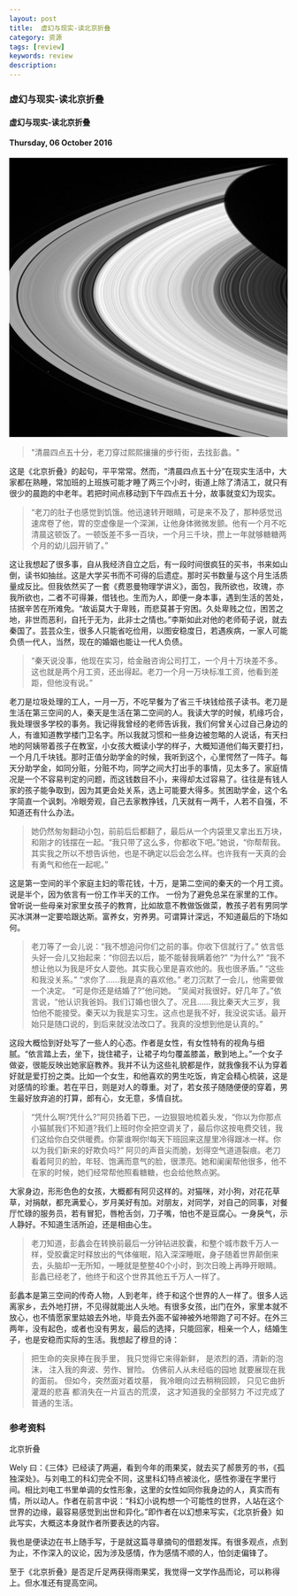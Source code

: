 ```yaml
---
layout: post
title:  虚幻与现实-读北京折叠
category: 资源
tags: [review]
keywords: review
description:
---
```


### 虚幻与现实-读北京折叠

#### 虚幻与现实-读北京折叠

#### Thursday, 06 October 2016

![cassini](/../../assets/img/resource/2016/cassini_15.jpg)

> "清晨四点五十分，老刀穿过熙熙攘攘的步行街，去找彭蠡。"

这是《北京折叠》的起句，平平常常。然而，“清晨四点五十分”在现实生活中，大家都在熟睡，常加班的上班族可能才睡了两三个小时，街道上除了清洁工，就只有很少的晨跑的中老年。若把时间点移动到下午四点五十分，故事就变幻为现实。

> “老刀的肚子也感觉到饥饿。他迅速转开眼睛，可是来不及了，那种感觉迅速席卷了他，胃的空虚像是一个深渊，让他身体微微发颤。他有一个月不吃清晨这顿饭了。一顿饭差不多一百块，一个月三千块，攒上一年就够糖糖两个月的幼儿园开销了。”

这让我想起了很多事，自从我经济自立之后，有一段时间很疯狂的买书，书来如山倒，读书如抽丝。这是大学买书而不可得的后遗症。那时买书数量与这个月生活质量成反比。但我依然买了一套《费恩曼物理学讲义》，面包，我所欲也，玫瑰，亦我所欲也，二者不可得兼，借钱也。生而为人，即便一身本事，遇到生活的苦处，拮据辛苦在所难免。“故诟莫大于卑贱，而悲莫甚于穷困。久处卑贱之位，困苦之地，非世而恶利，自托于无为，此非士之情也。”李斯如此对他的老师荀子说，就去秦国了。芸芸众生，很多人只能省吃俭用，以图安稳度日，若遇疾病，一家人可能负债一代人，当然，现在的婚姻也能让一代人负债。

> “秦天说没事，他现在实习，给金融咨询公司打工，一个月十万块差不多。这也就是两个月工资，还出得起。老刀一个月一万块标准工资，他看到差距，但他没有说。”

老刀是垃圾处理的工人，一月一万，不吃早餐为了省三千块钱给孩子读书。老刀是生活在第三空间的人，秦天是生活在第二空间的人。我读大学的时候，机缘巧合，我处理很多学校的事务。我记得我曾经的老师告诉我，我们何曾关心过自己身边的人，有谁知道教学楼门卫名字。所以我就习惯和一些身边被忽略的人说话，有天扫地的阿姨带着孩子在教室，小女孩大概读小学的样子，大概知道他们每天要打扫，一个月几千块钱。那时正值分助学金的时候，我听到这个，心里愕然了一阵子。每天分助学金，如同分赃，分赃不均，同学之间大打出手的事情，见太多了。家庭情况是一个不容易判定的问题，而这钱数目不小，来得却太过容易了。往往是有钱人家的孩子能争取到，因为其更会处关系，选上可能要大得多。贫困助学金，这个名字简直一个讽刺。冷眼旁观，自己去家教挣钱，几天就有一两千，人若不自强，不知道还有什么办法。

> 她仍然匆匆翻动小包，前前后后都翻了，最后从一个内袋里又拿出五万块，和刚才的钱摆在一起。“我只带了这么多，你都收下吧。”她说，“你帮帮我。其实我之所以不想告诉他，也是不确定以后会怎么样。也许我有一天真的会有勇气和他在一起呢。”

这是第一空间的半个家庭主妇的零花钱，十万，是第二空间的秦天的一个月工资。说是半个，因为依言有一份工作半天的工作。
一份为了避免总呆在家里的工作。曾听说一些母亲对家里女孩子的教育，比如故意不教做饭做菜，教孩子若有男同学买冰淇淋一定要哈跟达斯。富养女，穷养男。可谓算计深远，不知道最后的下场如何。


> 老刀等了一会儿说：“我不想追问你们之前的事。你收下信就行了。”
依言低头好一会儿又抬起来：“你回去以后，能不能替我瞒着他?”
“为什么?”
“我不想让他以为我是坏女人耍他。其实我心里是喜欢他的。我也很矛盾。”
“这些和我没关系。”
“求你了……我是真的喜欢他。”
老刀沉默了一会儿，他需要做一个决定。
“可是你还是结婚了?”他问她。
“吴闻对我很好。好几年了。”依言说，“他认识我爸妈。我们订婚也很久了。况且……我比秦天大三岁，我怕他不能接受。秦天以为我是实习生。这点也是我不好，我没说实话。最开始只是随口说的，到后来就没法改口了。我真的没想到他是认真的。”

这段大概恰到好处写了一些人的心态。作者是女性，有女性特有的视角与细腻。“依言踏上去，坐下，拢住裙子，让裙子均匀覆盖膝盖，散到地上。”一个女子做姿，很能反映出她家庭教养。我并不认为这些礼貌都是作，就我像我不认为穿着好就是爱打扮之类。比如一个女生，和他喜欢的男生吃饭，肯定会精心梳装，这是对感情的珍重。若在平日，则是对人的尊重。对了，若女孩子随随便便的穿着，男生最好放弃追的打算，郎有心，女无意，多情自扰。

> “凭什么啊?凭什么?”阿贝扬着下巴，一边狠狠地梳着头发，“你以为你那点小猫腻我们不知道?我们上班时你全把空调关了，最后你这按电费交钱，我们这给你白交供暖费。你蒙谁啊你!每天下班回来这屋里冷得跟冰一样。你以为我们新来的好欺负吗?”
阿贝的声音尖而脆，划得空气道道裂痕。老刀看着阿贝的脸，年轻、饱满而意气的脸，很漂亮。她和阑阑帮他很多，他不在家的时候，她们经常帮他照看糖糖，也会给他熬点粥。

大家身边，形形色色的女孩，大概都有阿贝这样的。对猫咪，对小狗，对花花草草，对捐献，都充满爱心，岁月美好有加。对朋友，对同学，对自己的同事，对餐厅忙碌的服务员，若有冒犯，唇枪舌剑，刀子嘴，怕也不是豆腐心。一身戾气，示人静好。不知道生活所迫，还是相由心生。

> 老刀知道，彭蠡会在转换前最后一分钟钻进胶囊，和整个城市数千万人一样，受胶囊定时释放出的气体催眠，陷入深深睡眠，身子随着世界颠倒来去，头脑却一无所知，一睡就是整整40个小时，到次日晚上再睁开眼睛。彭蠡已经老了，他终于和这个世界其他五千万人一样了。

彭蠡本是第三空间的传奇人物，人到老年，终于和这个世界的人一样了。很多人远离家乡，去外地打拼，不见得就能出人头地。有很多女孩，出门在外，家里本就不放心，也不情愿家里姑娘去外地，毕竟去外面不留神被外地带跑了可不好。在外三两年，没有起色，或者也没有男友，最后的选择，只能回家，相亲一个人，结婚生子，也是安稳而实际的生活。我想起了穆旦的诗：

>  把生命的突泉捧在我手里，
   我只觉得它来得新鲜，
   是浓烈的酒，清新的泡沫，
   注入我的奔波、劳作、冒险。
   仿佛前人从未经临的园地
   就要展现在我的面前。
   但如今，突然面对着坟墓，
   我冷眼向过去稍稍回顾，
   只见它曲折灌溉的悲喜
   都消失在一片亘古的荒漠，
   这才知道我的全部努力
   不过完成了普通的生活。 

### 参考资料

北京折叠

Wely 曰：《三体》已经读了两遍，看到今年的雨果奖，就去买了郝景芳的书，《孤独深处》。与刘电工的科幻完全不同，这里科幻特点被淡化，感性弥漫在字里行间。相比刘电工书里单调的女性形象，这里的女性如同你我身边的人，真实而有情，所以动人。作者在前言中说：“科幻小说构想一个可能性的世界，人站在这个世界的边缘，最容易感觉到出世和异化。”即作者在以幻想来写实，《北京折叠》如此写实，大概这本身就作者所要表达的内容。

我也是便读边在书上随手写，于是就这篇寻章摘句的借题发挥。有很多观点，点到为止，不作深入的议论，因为涉及感情，作为感情不顺的人，怕剑走偏锋了。

至于《北京折叠》是否足斤足两获得雨果奖，我觉得一文学作品而论，可以称得上。但水准还有提高空间。
